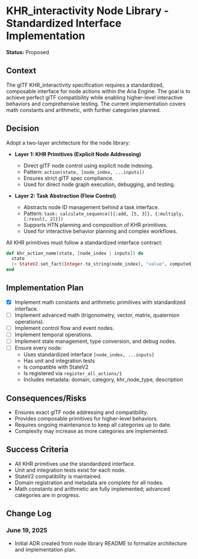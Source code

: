 # KHR_interactivity Node Library - Standardized Interface Implementation

<!-- @adr_serial R25W064B8E2 -->

**Status:** Proposed

## Context

The glTF KHR_interactivity specification requires a standardized, composable interface for node actions within the Aria Engine. The goal is to achieve perfect glTF compatibility while enabling higher-level interactive behaviors and comprehensive testing. The current implementation covers math constants and arithmetic, with further categories planned.

## Decision

Adopt a two-layer architecture for the node library:

- **Layer 1: KHR Primitives (Explicit Node Addressing)**
  - Direct glTF node control using explicit node indexing.
  - Pattern: `action(state, [node_index, ...inputs])`
  - Ensures strict glTF spec compliance.
  - Used for direct node graph execution, debugging, and testing.

- **Layer 2: Task Abstraction (Flow Control)**
  - Abstracts node ID management behind a task interface.
  - Pattern: `task: calculate_sequence([{:add, [5, 3]}, {:multiply, [:result, 2]}])`
  - Supports HTN planning and composition of KHR primitives.
  - Used for interactive behavior planning and complex workflows.

All KHR primitives must follow a standardized interface contract:

```elixir
def khr_action_name(state, [node_index | inputs]) do
  state
  |> StateV2.set_fact(Integer.to_string(node_index), "value", computed_result)
end
```

## Implementation Plan

- [x] Implement math constants and arithmetic primitives with standardized interface.
- [ ] Implement advanced math (trigonometry, vector, matrix, quaternion operations).
- [ ] Implement control flow and event nodes.
- [ ] Implement temporal operations.
- [ ] Implement state management, type conversion, and debug nodes.
- [ ] Ensure every node:
  - Uses standardized interface `[node_index, ...inputs]`
  - Has unit and integration tests
  - Is compatible with StateV2
  - Is registered via `register_all_actions/1`
  - Includes metadata: domain, category, khr_node_type, description

## Consequences/Risks

- Ensures exact glTF node addressing and compatibility.
- Provides composable primitives for higher-level behaviors.
- Requires ongoing maintenance to keep all categories up to date.
- Complexity may increase as more categories are implemented.

## Success Criteria

- All KHR primitives use the standardized interface.
- Unit and integration tests exist for each node.
- StateV2 compatibility is maintained.
- Domain registration and metadata are complete for all nodes.
- Math constants and arithmetic are fully implemented; advanced categories are in progress.

## Change Log

### June 19, 2025

- Initial ADR created from node library README to formalize architecture and implementation plan.
